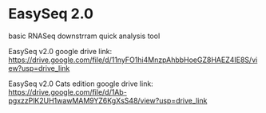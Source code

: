 # EasySeq 2.0
basic RNASeq downstrram quick analysis tool

EasySeq v2.0 google drive link: https://drive.google.com/file/d/11nyFO1hi4MnzpAhbbHoeGZ8HAEZ4IE8S/view?usp=drive_link

EasySeq v2.0 Cats edition google drive link: https://drive.google.com/file/d/1Ab-pgxzzPlK2UH1wawMAM9YZ6KgXsS48/view?usp=drive_link
